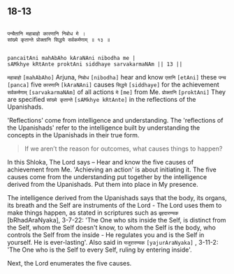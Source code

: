 ## 18-13


```shloka-sa

पन्चैतानि महाबाहो कारणानि निबोध मे ।
सांख्ये कृतान्ते प्रोक्तानि सिद्धये सर्वकर्मणाम् ॥ १३ ॥

```
```shloka-sa-hk

pancaitAni mahAbAho kAraNAni nibodha me |
sAMkhye kRtAnte proktAni siddhaye sarvakarmaNAm || 13 ||

```
`महाबाहो` `[mahAbAho]` Arjuna, `निबोध` `[nibodha]` hear and know `एतानि` `[etAni]` these `पन्च` `[panca]` five `कारणानि` `[kAraNAni]` causes `सिद्धये` `[siddhaye]` for the achievement `सर्वकर्मणाम्` `[sarvakarmaNAm]` of all actions `मे` `[me]` from Me. `प्रोक्तानि` `[proktAni]` They are specified `सांख्ये कृतान्ते` `[sAMkhye kRtAnte]` in the reflections of the Upanishads.

'Reflections' come from intelligence and understanding. The 'reflections of the Upanishads' refer to the intelligence built by understanding the concepts in the Upanishads in their true form. 



<a name='applnote_222'></a>
> If we aren’t the reason for outcomes, what causes things to happen?



In this Shloka, The Lord says – Hear and know the five causes of achievement from Me. 'Achieving an action' is about initiating it. The five causes come from the understanding put together by the intelligence derived from the Upanishads. Put them into place in My presence.

The intelligence derived from the Upanishads says that the body, its organs, its breath and the Self are instruments of the Lord - The Lord uses them to make things happen, as stated in scriptures such as `बृहदारण्यक` [bRhadAraNyaka], 3-7-22: 'The One who sits inside the Self, is distinct from the Self, whom the Self doesn't know, to whom the Self is the body, who controls the Self from the inside - He regulates you and is the Self in yourself. He is ever-lasting'. Also said in 
`यजुरारण्यक` `[yajurAraNyaka]` , 3-11-2:
 'The One who is the Self to every Self, ruling by entering inside'.

Next, the Lord enumerates the five causes.


